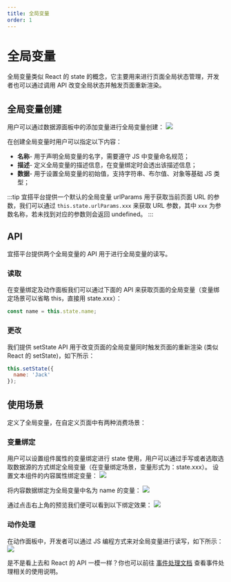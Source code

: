 ```yaml
---
title: 全局变量
order: 1
---
```

# 全局变量
全局变量类似 React 的 state 的概念，它主要用来进行页面全局状态管理，开发者也可以通过调用 API 改变全局状态并触发页面重新渲染。

## 全局变量创建
用户可以通过数据源面板中的添加变量进行全局变量创建：
![](https://img.alicdn.com/imgextra/i2/O1CN01jY7s9Q1bxFF9TwD2J_!!6000000003531-2-tps-3580-2016.png_.webp)

在创建全局变量时用户可以指定以下内容：
* **名称**- 用于声明全局变量的名字，需要遵守 JS 中变量命名规范；
* **描述**- 定义全局变量的描述信息，在变量绑定时会透出该描述信息；
* **数据**- 用于设置全局变量的初始值，支持字符串、布尔值、对象等基础 JS 类型；

:::tip
宜搭平台提供一个默认的全局变量 urlParams 用于获取当前页面 URL 的参数，我们可以通过 `this.state.urlParams.xxx` 来获取 URL 参数，其中 `xxx` 为参数名称，若未找到对应的参数则会返回 undefined。
:::
## API
宜搭平台提供两个全局变量的 API 用于进行全局变量的读写。
### 读取
在变量绑定及动作面板我们可以通过下面的 API 来获取页面的全局变量（变量绑定场景可以省略 this，直接用 state.xxx）：
```js
const name = this.state.name;
```

### 更改
我们提供 setState API 用于改变页面的全局变量同时触发页面的重新渲染 (类似 React 的 setState)，如下所示：
```js
this.setState({
  name: 'Jack'
});
```

## 使用场景
定义了全局变量，在自定义页面中有两种消费场景：
### 变量绑定
用户可以设置组件属性的变量绑定进行 state 使用，用户可以通过手写或者选取选取数据源的方式绑定全局变量（在变量绑定场景，变量形式为：state.xxx）。
设置文本组件的内容属性绑定变量：
![](https://img.alicdn.com/imgextra/i2/O1CN01L3sqI91hNsLtVnIre_!!6000000004266-2-tps-3582-2018.png_.webp)

将内容数据绑定为全局变量中名为 name 的变量：
![](https://img.alicdn.com/imgextra/i3/O1CN01YeyBuQ1hNsLzlLWjp_!!6000000004266-2-tps-3580-2018.png_.webp)

通过点击右上角的预览我们便可以看到以下绑定效果：
![](https://img.alicdn.com/imgextra/i3/O1CN01Y9eIAn1tUXVM3M3HW_!!6000000005905-2-tps-3582-2016.png_.webp)

### 动作处理
在动作面板中，开发者可以通过 JS 编程方式来对全局变量进行读写，如下所示：
![](https://img.alicdn.com/imgextra/i3/O1CN01JafCG01qNilM7wQjo_!!6000000005484-2-tps-3582-2018.png_.webp)

是不是看上去和 React 的 API 一模一样？你也可以前往 [事件处理文档](guide/concept/event.md) 查看事件处理相关的使用说明。